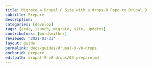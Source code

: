 ```yaml
---
title: Migrate a Drupal 8 Site with a drops-8 Repo to Drupal 9
subtitle: Prepare
description: 
categories: [develop]
tags: [code, launch, migrate, site, updates]
contributors: [wordsmither]
reviewed: "2021-03-31"
layout: guide
permalink: docs/guides/drupal-9-v8-drops
anchorid: prepare
editpath: drupal-9-v8-drops/03-prepare.md
---
```


<Partial file="drupal-9/prepare-local-environment.md" />

